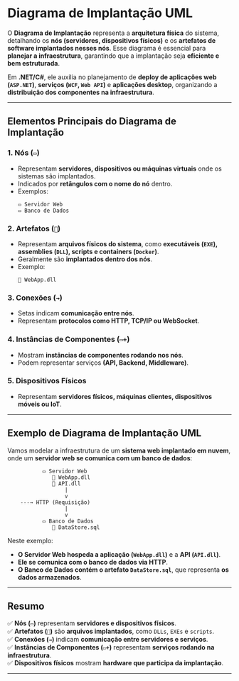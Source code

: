 # **Diagrama de Implantação UML**

O **Diagrama de Implantação** representa a **arquitetura física** do sistema, detalhando os **nós (servidores, dispositivos físicos)** e os **artefatos de software implantados nesses nós**. Esse diagrama é essencial para **planejar a infraestrutura**, garantindo que a implantação seja **eficiente e bem estruturada**.

Em **.NET/C#**, ele auxilia no planejamento de **deploy de aplicações web (`ASP.NET`)**, **serviços (`WCF`, `Web API`)** e **aplicações desktop**, organizando a **distribuição dos componentes na infraestrutura**.

---

## **Elementos Principais do Diagrama de Implantação**

### **1. Nós (`▭`)**
   - Representam **servidores, dispositivos ou máquinas virtuais** onde os sistemas são implantados.
   - Indicados por **retângulos com o nome do nó** dentro.
   - Exemplos:
     ```
     ▭ Servidor Web
     ▭ Banco de Dados
     ```

### **2. Artefatos (`📄`)**
   - Representam **arquivos físicos do sistema**, como **executáveis (`EXE`), assemblies (`DLL`), scripts e containers (`Docker`)**.
   - Geralmente são **implantados dentro dos nós**.
   - Exemplo:
     ```
     📄 WebApp.dll
     ```

### **3. Conexões (`→`)**
   - Setas indicam **comunicação entre nós**.
   - Representam **protocolos como HTTP, TCP/IP ou WebSocket**.

### **4. Instâncias de Componentes (`▭+`)**
   - Mostram **instâncias de componentes rodando nos nós**.
   - Podem representar serviços **(API, Backend, Middleware)**.

### **5. Dispositivos Físicos**
   - Representam **servidores físicos, máquinas clientes, dispositivos móveis ou IoT**.

---

## **Exemplo de Diagrama de Implantação UML**

Vamos modelar a infraestrutura de um **sistema web implantado em nuvem**, onde um **servidor web se comunica com um banco de dados**:

```
           ▭ Servidor Web
              📄 WebApp.dll
              📄 API.dll
                  |
                  v
    ---→ HTTP (Requisição)
                  |
                  v
           ▭ Banco de Dados
              📄 DataStore.sql
```

Neste exemplo:
- **O Servidor Web hospeda a aplicação (`WebApp.dll`)** e a **API (`API.dll`)**.
- **Ele se comunica com o banco de dados via HTTP**.
- **O Banco de Dados contém o artefato `DataStore.sql`**, que representa **os dados armazenados**.

---

## **Resumo**
✅ **Nós (`▭`)** representam **servidores e dispositivos físicos**.  
✅ **Artefatos (`📄`)** são **arquivos implantados**, como `DLLs`, `EXEs` e `scripts`.  
✅ **Conexões (`→`)** indicam **comunicação entre servidores e serviços**.  
✅ **Instâncias de Componentes (`▭+`)** representam **serviços rodando na infraestrutura**.  
✅ **Dispositivos físicos** mostram **hardware que participa da implantação**.  

---